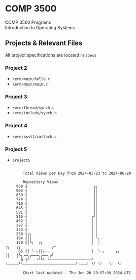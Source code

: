 # COMP 3500
COMP 3500 Programs  
Introduction to Operating Systems  
## Projects & Relevant Files
All project specifications are located in `specs`
### Project 2
- `kern/main/hello.c`
- `kern/main/main.c`
### Project 3
- `kern/thread/synch.c`
- `kern/include/synch.h`
### Project 4
- `kern/asst1/catlock.c`
### Project 5
- `project5`

```

        Total Views per Day from 2024-03-23 to 2024-06-20

        Repository Views
     968 ┼                              ╭╮
     903 ┤                              ││
     839 ┤                              ││
     774 ┤                              ││
     710 ┤                              ││
     645 ┤                              ││
     581 ┤                              ││
     516 ┤                             ╭╯│
     452 ┤                             │ │
     387 ┤                             │ │
     323 ┤                             │ │
     258 ┤╭╮                           │ │
     194 ┤││                           │ ╰╮
     129 ┤│╰╮  ╭╮                      │  │                                 ╭╮   ╭╮              ╭─
      65 ┤│ ╰─╮││╭─╮                   │  ╰─╮     ╭╮                        ││   │╰╮╭─╮╭───╮╭──╮╭╯
       0 ┼╯   ╰╯╰╯ ╰───────────────────╯    ╰─────╯╰────────────────────────╯╰───╯ ╰╯ ╰╯   ╰╯  ╰╯

        Chart last updated - Thu Jun 20 23:57:06 2024 UTC
        
```
